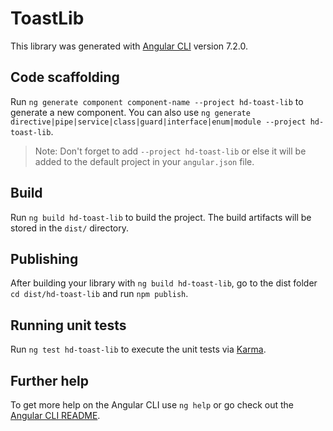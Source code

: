 # ToastLib

This library was generated with [Angular CLI](https://github.com/angular/angular-cli) version 7.2.0.

## Code scaffolding

Run `ng generate component component-name --project hd-toast-lib` to generate a new component. You can also use `ng generate directive|pipe|service|class|guard|interface|enum|module --project hd-toast-lib`.
> Note: Don't forget to add `--project hd-toast-lib` or else it will be added to the default project in your `angular.json` file. 

## Build

Run `ng build hd-toast-lib` to build the project. The build artifacts will be stored in the `dist/` directory.

## Publishing

After building your library with `ng build hd-toast-lib`, go to the dist folder `cd dist/hd-toast-lib` and run `npm publish`.

## Running unit tests

Run `ng test hd-toast-lib` to execute the unit tests via [Karma](https://karma-runner.github.io).

## Further help

To get more help on the Angular CLI use `ng help` or go check out the [Angular CLI README](https://github.com/angular/angular-cli/blob/master/README.md).
